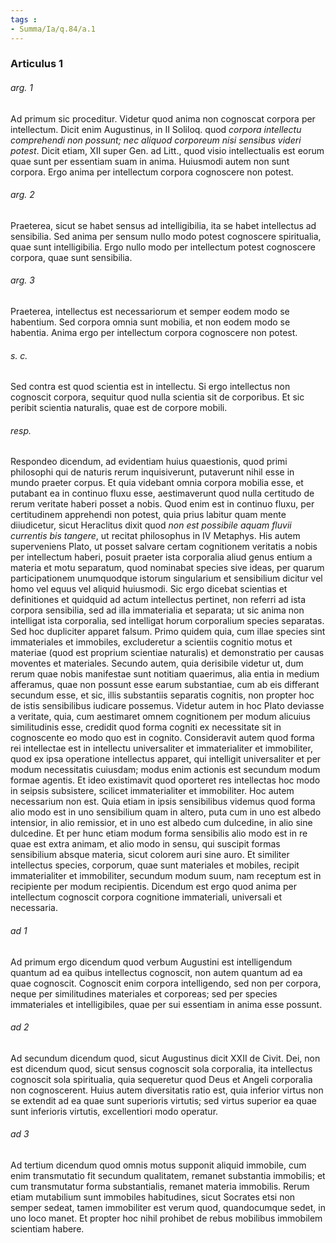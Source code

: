 ```yaml
---
tags : 
- Summa/Ia/q.84/a.1
---
```


### Articulus 1

###### arg. 1
Ad primum sic proceditur. Videtur quod anima non cognoscat corpora per intellectum. Dicit enim Augustinus, in II Soliloq. quod *corpora intellectu comprehendi non possunt; nec aliquod corporeum nisi sensibus videri potest*. Dicit etiam, XII super Gen. ad Litt., quod visio intellectualis est eorum quae sunt per essentiam suam in anima. Huiusmodi autem non sunt corpora. Ergo anima per intellectum corpora cognoscere non potest.

###### arg. 2
Praeterea, sicut se habet sensus ad intelligibilia, ita se habet intellectus ad sensibilia. Sed anima per sensum nullo modo potest cognoscere spiritualia, quae sunt intelligibilia. Ergo nullo modo per intellectum potest cognoscere corpora, quae sunt sensibilia.

###### arg. 3
Praeterea, intellectus est necessariorum et semper eodem modo se habentium. Sed corpora omnia sunt mobilia, et non eodem modo se habentia. Anima ergo per intellectum corpora cognoscere non potest.

###### s. c.
Sed contra est quod scientia est in intellectu. Si ergo intellectus non cognoscit corpora, sequitur quod nulla scientia sit de corporibus. Et sic peribit scientia naturalis, quae est de corpore mobili.

###### resp.
Respondeo dicendum, ad evidentiam huius quaestionis, quod primi philosophi qui de naturis rerum inquisiverunt, putaverunt nihil esse in mundo praeter corpus. Et quia videbant omnia corpora mobilia esse, et putabant ea in continuo fluxu esse, aestimaverunt quod nulla certitudo de rerum veritate haberi posset a nobis. Quod enim est in continuo fluxu, per certitudinem apprehendi non potest, quia prius labitur quam mente diiudicetur, sicut Heraclitus dixit quod *non est possibile aquam fluvii currentis bis tangere*, ut recitat philosophus in IV Metaphys. His autem superveniens Plato, ut posset salvare certam cognitionem veritatis a nobis per intellectum haberi, posuit praeter ista corporalia aliud genus entium a materia et motu separatum, quod nominabat species sive ideas, per quarum participationem unumquodque istorum singularium et sensibilium dicitur vel homo vel equus vel aliquid huiusmodi. Sic ergo dicebat scientias et definitiones et quidquid ad actum intellectus pertinet, non referri ad ista corpora sensibilia, sed ad illa immaterialia et separata; ut sic anima non intelligat ista corporalia, sed intelligat horum corporalium species separatas. Sed hoc dupliciter apparet falsum. Primo quidem quia, cum illae species sint immateriales et immobiles, excluderetur a scientiis cognitio motus et materiae (quod est proprium scientiae naturalis) et demonstratio per causas moventes et materiales. Secundo autem, quia derisibile videtur ut, dum rerum quae nobis manifestae sunt notitiam quaerimus, alia entia in medium afferamus, quae non possunt esse earum substantiae, cum ab eis differant secundum esse, et sic, illis substantiis separatis cognitis, non propter hoc de istis sensibilibus iudicare possemus. Videtur autem in hoc Plato deviasse a veritate, quia, cum aestimaret omnem cognitionem per modum alicuius similitudinis esse, credidit quod forma cogniti ex necessitate sit in cognoscente eo modo quo est in cognito. Consideravit autem quod forma rei intellectae est in intellectu universaliter et immaterialiter et immobiliter, quod ex ipsa operatione intellectus apparet, qui intelligit universaliter et per modum necessitatis cuiusdam; modus enim actionis est secundum modum formae agentis. Et ideo existimavit quod oporteret res intellectas hoc modo in seipsis subsistere, scilicet immaterialiter et immobiliter. Hoc autem necessarium non est. Quia etiam in ipsis sensibilibus videmus quod forma alio modo est in uno sensibilium quam in altero, puta cum in uno est albedo intensior, in alio remissior, et in uno est albedo cum dulcedine, in alio sine dulcedine. Et per hunc etiam modum forma sensibilis alio modo est in re quae est extra animam, et alio modo in sensu, qui suscipit formas sensibilium absque materia, sicut colorem auri sine auro. Et similiter intellectus species, corporum, quae sunt materiales et mobiles, recipit immaterialiter et immobiliter, secundum modum suum, nam receptum est in recipiente per modum recipientis. Dicendum est ergo quod anima per intellectum cognoscit corpora cognitione immateriali, universali et necessaria.

###### ad 1
Ad primum ergo dicendum quod verbum Augustini est intelligendum quantum ad ea quibus intellectus cognoscit, non autem quantum ad ea quae cognoscit. Cognoscit enim corpora intelligendo, sed non per corpora, neque per similitudines materiales et corporeas; sed per species immateriales et intelligibiles, quae per sui essentiam in anima esse possunt.

###### ad 2
Ad secundum dicendum quod, sicut Augustinus dicit XXII de Civit. Dei, non est dicendum quod, sicut sensus cognoscit sola corporalia, ita intellectus cognoscit sola spiritualia, quia sequeretur quod Deus et Angeli corporalia non cognoscerent. Huius autem diversitatis ratio est, quia inferior virtus non se extendit ad ea quae sunt superioris virtutis; sed virtus superior ea quae sunt inferioris virtutis, excellentiori modo operatur.

###### ad 3
Ad tertium dicendum quod omnis motus supponit aliquid immobile, cum enim transmutatio fit secundum qualitatem, remanet substantia immobilis; et cum transmutatur forma substantialis, remanet materia immobilis. Rerum etiam mutabilium sunt immobiles habitudines, sicut Socrates etsi non semper sedeat, tamen immobiliter est verum quod, quandocumque sedet, in uno loco manet. Et propter hoc nihil prohibet de rebus mobilibus immobilem scientiam habere.

